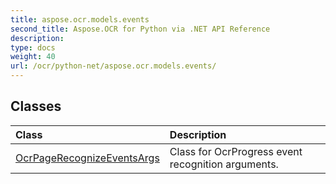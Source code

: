 ```yaml
---
title: aspose.ocr.models.events
second_title: Aspose.OCR for Python via .NET API Reference
description: 
type: docs
weight: 40
url: /ocr/python-net/aspose.ocr.models.events/
---
```





## Classes
| Class | Description |
| :- | :- |
|[OcrPageRecognizeEventsArgs](/ocr/python-net/aspose.ocr.models.events/ocrpagerecognizeeventsargs/)|Class for OcrProgress event recognition arguments.|
